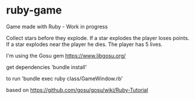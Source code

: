# ruby-game
Game made with Ruby - Work in progress

Collect stars before they explode.
If a star explodes the player loses points.
If a star explodes near the player he dies.
The player has 5 lives.

I'm using the Gosu gem
https://www.libgosu.org/

get dependencies 'bundle install'

to run 'bundle exec ruby class/GameWindow.rb'

based on 
https://github.com/gosu/gosu/wiki/Ruby-Tutorial